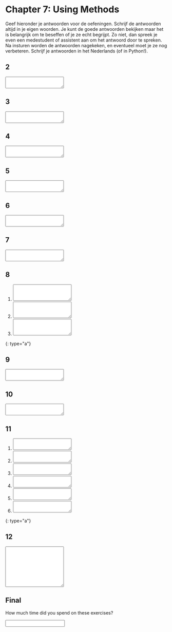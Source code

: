 # Chapter 7: Using Methods

Geef hieronder je antwoorden voor de oefeningen. Schrijf de antwoorden altijd in je eigen woorden. Je kunt de goede antwoorden bekijken maar het is belangrijk om te beseffen of je ze echt begrijpt. Zo niet, dan spreek je even een medestudent of assistent aan om het antwoord door te spreken. Na insturen worden de antwoorden nagekeken, en eventueel moet je ze nog verbeteren. Schrijf je antwoorden in het Nederlands (of in Python!).

## 2

<textarea name="form[q2]" rows="2" required></textarea>

## 3

<textarea name="form[q3]" rows="2" required></textarea>

## 4

<textarea name="form[q4]" rows="2" required></textarea>

## 5

<textarea name="form[q5]" rows="2" required></textarea>

## 6

<textarea name="form[q6]" rows="2" required></textarea>

## 7

<textarea name="form[q7]" rows="2" required></textarea>

## 8

1. <textarea name="form[q8a]" rows="3" required></textarea>
2. <textarea name="form[q8b]" rows="3" required></textarea>
3. <textarea name="form[q8c]" rows="3" required></textarea>
{: type="a"}

## 9

<textarea name="form[q9]" rows="2" required></textarea>

## 10

<textarea name="form[q10]" rows="2" required></textarea>

## 11

1. <textarea name="form[q11a]" rows="2" required></textarea>
2. <textarea name="form[q11b]" rows="2" required></textarea>
3. <textarea name="form[q11c]" rows="2" required></textarea>
3. <textarea name="form[q11d]" rows="2" required></textarea>
3. <textarea name="form[q11e]" rows="2" required></textarea>
3. <textarea name="form[q11f]" rows="2" required></textarea>
{: type="a"}

## 12

<textarea name="form[q12]" rows="8" required></textarea>

## Final

How much time did you spend on these exercises?

<input name="form[qTime]" type="text" required>

